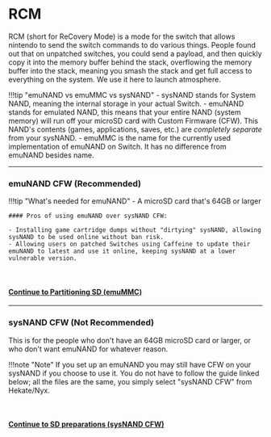 # RCM

RCM (short for ReCovery Mode) is a mode for the switch that allows nintendo to send the switch commands to do various things. People found out that on unpatched switches, you could send a payload, and then quickly copy it into the memory buffer behind the stack, overflowing the memory buffer into the stack, meaning you smash the stack and get full access to everything on the system. We use it here to launch atmosphere.

!!!tip "emuNAND vs emuMMC vs sysNAND"
	- sysNAND stands for System NAND, meaning the internal storage in your actual Switch.
	- emuNAND stands for emulated NAND, this means that your entire NAND (system memory) will run off your microSD card with Custom Firmware (CFW). This NAND's contents (games, applications, saves, etc.) are *completely separate* from your sysNAND.
	- emuMMC is the name for the currently used implementation of emuNAND on Switch. It has no difference from emuNAND besides name.

----

### emuNAND CFW (**Recommended**)

!!!tip "What's needed for emuNAND"
	- A microSD card that's 64GB or larger

	#### Pros of using emuNAND over sysNAND CFW:
	
	- Installing game cartridge dumps without "dirtying" sysNAND, allowing sysNAND to be used online without ban risk.
	- Allowing users on patched Switches using Caffeine to update their emuNAND to latest and use it online, keeping sysNAND at a lower vulnerable version.

&nbsp;

#### [Continue to Partitioning SD (emuMMC) <i class="fa fa-arrow-circle-right fa-lg"></i>](emummc/partitioning_sd.md)
-----


### sysNAND CFW (**Not Recommended**)

This is for the people who don't have an 64GB microSD card or larger, or who don't want emuNAND for whatever reason. 

!!!note "Note"
	If you set up an emuNAND you may still have CFW on your sysNAND if you choose to use it. You do not have to follow the guide linked below; all the files are the same, you simply select "sysNAND CFW" from Hekate/Nyx.

&nbsp;

#### [Continue to SD preparations (sysNAND CFW) <i class="fa fa-arrow-circle-right fa-lg"></i>](sysnand/sd_preparation.md)
